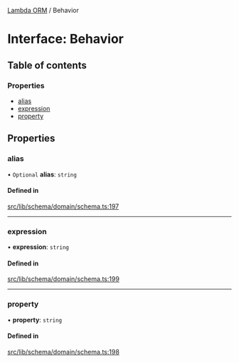 [Lambda ORM](../README.md) / Behavior

# Interface: Behavior

## Table of contents

### Properties

- [alias](Behavior.md#alias)
- [expression](Behavior.md#expression)
- [property](Behavior.md#property)

## Properties

### alias

• `Optional` **alias**: `string`

#### Defined in

[src/lib/schema/domain/schema.ts:197](https://github.com/FlavioLionelRita/lambdaorm/blob/45e3c40a/src/lib/schema/domain/schema.ts#L197)

___

### expression

• **expression**: `string`

#### Defined in

[src/lib/schema/domain/schema.ts:199](https://github.com/FlavioLionelRita/lambdaorm/blob/45e3c40a/src/lib/schema/domain/schema.ts#L199)

___

### property

• **property**: `string`

#### Defined in

[src/lib/schema/domain/schema.ts:198](https://github.com/FlavioLionelRita/lambdaorm/blob/45e3c40a/src/lib/schema/domain/schema.ts#L198)
